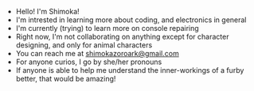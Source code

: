 - Hello! I'm Shimoka!
- I'm intrested in learning more about coding, and electronics in general
- I'm currently (trying) to learn more on console repairing
- Right now, I'm not collaborating on anything except for character designing, and only for animal characters
- You can reach me at shimokazoroark@gmail.com
- For anyone curios, I go by she/her pronouns
- If anyone is able to help me understand the inner-workings of a furby better, that would be amazing!
